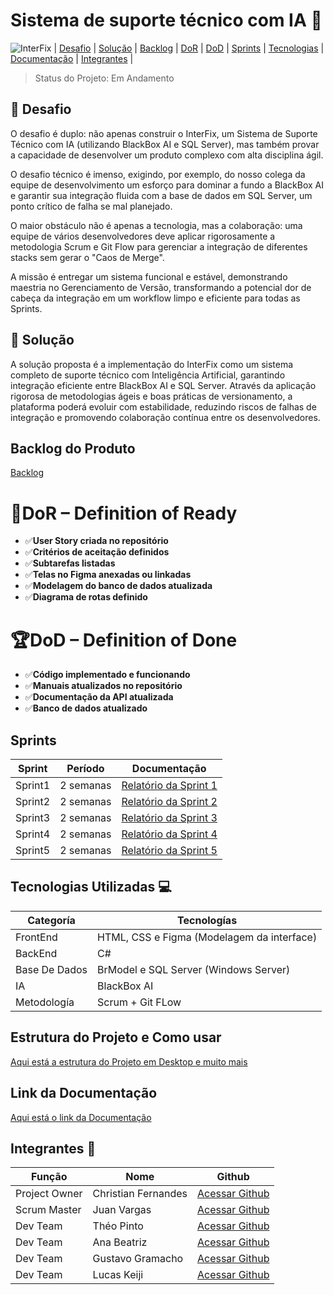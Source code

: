 # Sistema de suporte técnico com IA 🚀 

![InterFix](https://github.com/user-attachments/assets/8aa8a096-88fa-4be4-952c-946d63ceed66) 
| <a href=#desafio>Desafio</a> | <a href=#solucao>Solução</a> | <a href=#backlog>Backlog</a> | <a href=#dor>DoR</a> | <a href=#dod>DoD</a> | <a href=#sprints>Sprints</a> | <a href=#tecnologias>Tecnologias</a> | <a href=#documentacao>Documentação</a> | <a href=#integrantes>Integrantes</a> |
> Status do Projeto: Em Andamento
## 🏅 Desafio <a id="desafio"></a>
O desafio é duplo: não apenas construir o InterFix, um Sistema de Suporte Técnico com IA (utilizando BlackBox AI e SQL Server), mas também provar a capacidade de desenvolver um produto complexo com alta disciplina ágil.

O desafio técnico é imenso, exigindo, por exemplo, do nosso colega da equipe de desenvolvimento um esforço para dominar a fundo a BlackBox AI e garantir sua integração fluida com a base de dados em SQL Server, um ponto crítico de falha se mal planejado.

O maior obstáculo não é apenas a tecnologia, mas a colaboração: uma equipe de vários desenvolvedores deve aplicar rigorosamente a metodologia Scrum e Git Flow para gerenciar a integração de diferentes stacks sem gerar o "Caos de Merge".

A missão é entregar um sistema funcional e estável, demonstrando maestria no Gerenciamento de Versão, transformando a potencial dor de cabeça da integração em um workflow limpo e eficiente para todas as Sprints.

## 🏅 Solução <a id="solucao"></a>
A solução proposta é a implementação do InterFix como um sistema completo de suporte técnico com Inteligência Artificial, garantindo integração eficiente entre BlackBox AI e SQL Server. Através da aplicação rigorosa de metodologias ágeis e boas práticas de versionamento, a plataforma poderá evoluir com estabilidade, reduzindo riscos de falhas de integração e promovendo colaboração contínua entre os desenvolvedores.

## Backlog do Produto <a id="backlog"></a>
[Backlog](https://github.com/Lucaskeiji/Projetinho/blob/main/Backlog/User%20Story.md)

# 🏃‍DoR – Definition of Ready <a id="dor"></a>
- ✅**User Story criada no repositório**
- ✅**Critérios de aceitação definidos**
- ✅**Subtarefas listadas**
- ✅**Telas no Figma anexadas ou linkadas**
- ✅**Modelagem do banco de dados atualizada**
- ✅**Diagrama de rotas definido**

# 🏆DoD – Definition of Done <a id="dod"></a>
- ✅**Código implementado e funcionando**
- ✅**Manuais atualizados no repositório**
- ✅**Documentação da API atualizada**
- ✅**Banco de dados atualizado**

## Sprints <a id="sprints"></a>

| Sprint  |  Período  | Documentação |
------------ | --------------------| -------------------------------------------------------------|
| Sprint1 | 2 semanas | [Relatório da Sprint 1](https://github.com/Lucaskeiji/Projetinho/tree/main/Scrum/Sprint_Relatorio/Sprint1) |
| Sprint2 | 2 semanas | [Relatório da Sprint 2](https://github.com/Lucaskeiji/Projetinho/tree/main/Scrum/Sprint_Relatorio/Sprint2) | 
| Sprint3 | 2 semanas | [Relatório da Sprint 3](https://github.com/Lucaskeiji/Projetinho/tree/main/Scrum/Sprint_Relatorio/Sprint3) |
| Sprint4 | 2 semanas | [Relatório da Sprint 4](https://github.com/Lucaskeiji/Projetinho/tree/main/Scrum/Sprint_Relatorio/Sprint4) |
| Sprint5 | 2 semanas | [Relatório da Sprint 5](https://github.com/Lucaskeiji/Projetinho/tree/main/Scrum/Sprint_Relatorio/Sprint5) |

## Tecnologias Utilizadas 💻 <a id="tecnologias"></a>

Categoría | Tecnologías
--------- | -------------
FrontEnd | HTML, CSS e Figma (Modelagem da interface)
BackEnd | C#
Base De Dados | BrModel e SQL Server (Windows Server)
IA | BlackBox AI
Metodología | Scrum + Git FLow 

## Estrutura do Projeto e Como usar
[Aqui está a estrutura do Projeto em Desktop e muito mais](https://github.com/Lucaskeiji/Projetinho/blob/main/Desktop/estrutura&outras.md)

## Link da Documentação <a id="documentacao"></a>
[Aqui está o link da Documentação](https://github.com/Lucaskeiji/Projetinho/tree/main/Docs)

## Integrantes 👥 <a id="integrantes"></a>

Função       | Nome                | Github                                                       |
------------ | --------------------| -------------------------------------------------------------|
Project Owner| Christian Fernandes | [Acessar Github](https://github.com/ChristianFernandesLemos) |
Scrum Master | Juan Vargas         | [Acessar Github](https://github.com/RenteriaJuan)            |
Dev Team     | Théo Pinto          | [Acessar Github](https://github.com/Thorphinm)               |
Dev Team     | Ana Beatriz         | [Acessar Github](https://github.com/Anasouza2802)            |
Dev Team     |Gustavo Gramacho     | [Acessar Github](https://github.com/gramachoo)               |
Dev Team     | Lucas Keiji         | [Acessar Github](https://github.com/Lucaskeiji)              |
